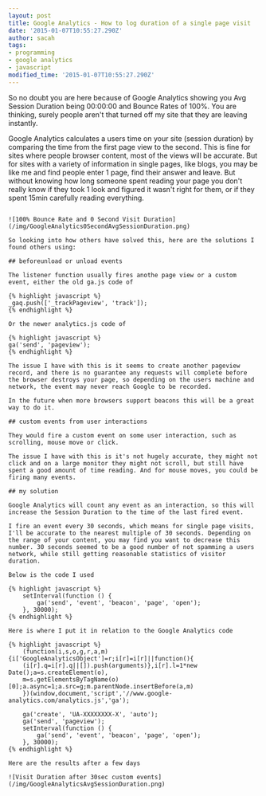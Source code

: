 ```yaml
---
layout: post
title: Google Analytics - How to log duration of a single page visit
date: '2015-01-07T10:55:27.290Z'
author: sacah
tags:
- programming
- google analytics
- javascript
modified_time: '2015-01-07T10:55:27.290Z'
---
```


So no doubt you are here because of Google Analytics showing you Avg Session Duration being 00:00:00 and Bounce Rates of 100%. You are thinking, surely people aren't that turned off my site that they are leaving instantly.

Google Analytics calculates a users time on your site (session duration) by comparing the time from the first page view to the second. This is fine for sites where people browser content, most of the views will be accurate. But for sites with a variety of information in single pages, like blogs, you may be like me and find people enter 1 page, find their answer and leave. But without knowing how long someone spent reading your page you don't really know if they took 1 look and figured it wasn't right for them, or if they spent 15min carefully reading everything.

~~~fold~~~

![100% Bounce Rate and 0 Second Visit Duration](/img/GoogleAnalytics0SecondAvgSessionDuration.png)

So looking into how others have solved this, here are the solutions I found others using:

## beforeunload or unload events

The listener function usually fires anothe page view or a custom event, either the old ga.js code of 

{% highlight javascript %}
_gaq.push(['_trackPageview', 'track']);
{% endhighlight %}

Or the newer analytics.js code of 

{% highlight javascript %}
ga('send', 'pageview');
{% endhighlight %}

The issue I have with this is it seems to create another pageview record, and there is no guarantee any requests will complete before the browser destroys your page, so depending on the users machine and network, the event may never reach Google to be recorded.

In the future when more browsers support beacons this will be a great way to do it.

## custom events from user interactions

They would fire a custom event on some user interaction, such as scrolling, mouse move or click.

The issue I have with this is it's not hugely accurate, they might not click and on a large monitor they might not scroll, but still have spent a good amount of time reading. And for mouse moves, you could be  firing many events.

## my solution

Google Analytics will count any event as an interaction, so this will increase the Session Duration to the time of the last fired event.

I fire an event every 30 seconds, which means for single page visits, I'll be accurate to the nearest multiple of 30 seconds. Depending on the range of your content, you may find you want to decrease this number. 30 seconds seemed to be a good number of not spamming a users network, while still getting reasonable statistics of visitor duration.

Below is the code I used

{% highlight javascript %}
    setInterval(function () {
        ga('send', 'event', 'beacon', 'page', 'open');
    }, 30000);
{% endhighlight %}

Here is where I put it in relation to the Google Analytics code

{% highlight javascript %}
    (function(i,s,o,g,r,a,m){i['GoogleAnalyticsObject']=r;i[r]=i[r]||function(){
    (i[r].q=i[r].q||[]).push(arguments)},i[r].l=1*new Date();a=s.createElement(o),
    m=s.getElementsByTagName(o)[0];a.async=1;a.src=g;m.parentNode.insertBefore(a,m)
    })(window,document,'script','//www.google-analytics.com/analytics.js','ga');

    ga('create', 'UA-XXXXXXXX-X', 'auto');
    ga('send', 'pageview');
    setInterval(function () {
        ga('send', 'event', 'beacon', 'page', 'open');
    }, 30000);
{% endhighlight %}

Here are the results after a few days

![Visit Duration after 30sec custom events](/img/GoogleAnalyticsAvgSessionDuration.png)